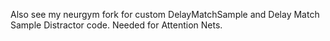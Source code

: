 Also see my neurgym fork for custom DelayMatchSample and Delay Match Sample Distractor code. Needed for Attention Nets. 
